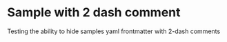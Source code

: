 <!--
---
page_type: sample
languages:
- csharp
products:
- microsoft-identity-web
- msalnet
description: "Testing the ability to hide samples yaml frontmatter with 2-dash comments"
---
-->

# Sample with 2 dash comment

Testing the ability to hide samples yaml frontmatter with 2-dash comments 
